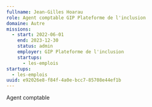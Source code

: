 ```yaml
---
fullname: Jean-Gilles Hoarau
role: Agent comptable GIP Plateforme de l'inclusion
domaine: Autre
missions:
  - start: 2022-06-01
    end: 2023-12-30
    status: admin
    employer: GIP Plateforme de l'inclusion
    startups:
      - les-emplois
startups:
  - les-emplois
uuid: e92026e8-f84f-4a0e-bcc7-85708e44ef1b
---
```

Agent comptable